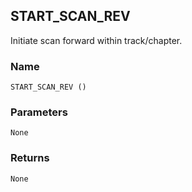 ## START\_SCAN\_REV

Initiate scan forward within track/chapter.


### Name

`START_SCAN_REV ()`


### Parameters

`None`


### Returns

`None`
